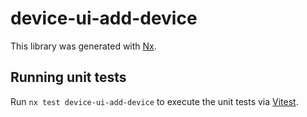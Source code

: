 # device-ui-add-device

This library was generated with [Nx](https://nx.dev).

## Running unit tests

Run `nx test device-ui-add-device` to execute the unit tests via [Vitest](https://vitest.dev/).
